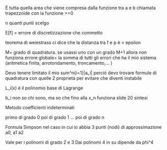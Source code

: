 È tutta quella area che viene compresa dalla funzione tra a e b chiamata trapezzoide con la funzione >=0




n quanti punti scelgo

E[f] = errore di discretizzazione che commetto


teorema di weiestrass ci dice che la distanza tra f e p è < epsilon

M= grado di quadratura.
se usassi uno con un grado M+1 allora non funziona
errore globale= la somma di tutti gli errori che ha il mio sistema (aritmetica finita, arrotondamento, troncamento,... )

Devo tenere limitato il mio sum^n{i=1}|a_i|
perciò devo trovare formule di quadratura con quelle 2 proprietà per evitare che diventi instabile

L_i(x) è il polinomio base di Lagrange


b_i non so chi sono, ma so che fino alla x_n funziona
slide 20 sintesi

Metodo coefficienti indeterminati

primo di grado 0
poi di grado 1
...
poi di grado n


Formula Simpson
nel caso in cui io abbia 3 punti (nodi) di approssimazione 
a0,
a1
a2

Vale per i polinomi di grado 2 e 3
Dai polinomi 4 in su dipende da phi^4